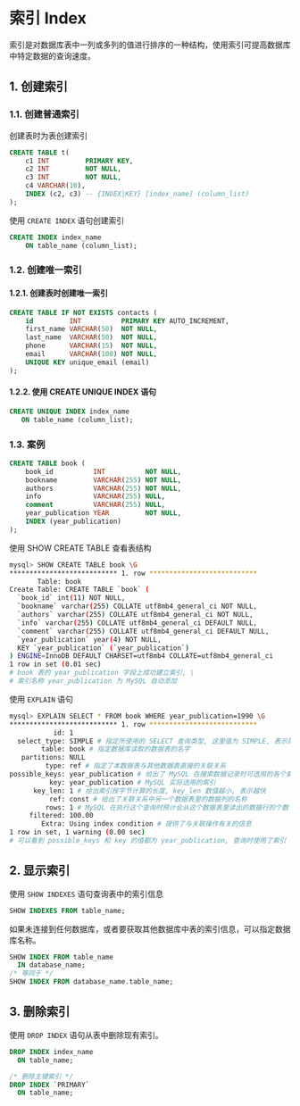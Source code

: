 # 索引 Index

索引是对数据库表中一列或多列的值进行排序的一种结构，使用索引可提高数据库中特定数据的查询速度。

## 1. 创建索引

### 1.1. 创建普通索引

创建表时为表创建索引

```sql
CREATE TABLE t(
    c1 INT         PRIMARY KEY,
    c2 INT         NOT NULL,
    c3 INT         NOT NULL,
    c4 VARCHAR(10),
    INDEX (c2, c3) -- {INDEX|KEY} [index_name] (column_list)
);
```

使用 `CREATE INDEX` 语句创建索引

```sql
CREATE INDEX index_name
    ON table_name (column_list);
```

### 1.2. 创建唯一索引

#### 1.2.1. 创建表时创建唯一索引

```sql
CREATE TABLE IF NOT EXISTS contacts (
    id         INT          PRIMARY KEY AUTO_INCREMENT,
    first_name VARCHAR(50)  NOT NULL,
    last_name  VARCHAR(50)  NOT NULL,
    phone      VARCHAR(15)  NOT NULL,
    email      VARCHAR(100) NOT NULL,
    UNIQUE KEY unique_email (email)
);
```

#### 1.2.2. 使用 CREATE UNIQUE INDEX 语句

```sql
CREATE UNIQUE INDEX index_name
   ON table_name (column_list);
```

### 1.3. 案例

```sql
CREATE TABLE book (
    book_id          INT          NOT NULL,
    bookname         VARCHAR(255) NOT NULL,
    authors          VARCHAR(255) NOT NULL,
    info             VARCHAR(255) NULL,
    comment          VARCHAR(255) NULL,
    year_publication YEAR         NOT NULL,
    INDEX (year_publication)
);
```

使用 SHOW CREATE TABLE 查看表结构

```sh
mysql> SHOW CREATE TABLE book \G
*************************** 1. row ***************************
       Table: book
Create Table: CREATE TABLE `book` (
  `book_id` int(11) NOT NULL,
  `bookname` varchar(255) COLLATE utf8mb4_general_ci NOT NULL,
  `authors` varchar(255) COLLATE utf8mb4_general_ci NOT NULL,
  `info` varchar(255) COLLATE utf8mb4_general_ci DEFAULT NULL,
  `comment` varchar(255) COLLATE utf8mb4_general_ci DEFAULT NULL,
  `year_publication` year(4) NOT NULL,
  KEY `year_publication` (`year_publication`)
) ENGINE=InnoDB DEFAULT CHARSET=utf8mb4 COLLATE=utf8mb4_general_ci
1 row in set (0.01 sec)
# book 表的 year_publication 字段上成功建立索引, \
# 索引名称 year_publication 为 MySQL 自动添加
```

使用 `EXPLAIN` 语句

```sh
mysql> EXPLAIN SELECT * FROM book WHERE year_publication=1990 \G
*************************** 1. row ***************************
           id: 1
  select_type: SIMPLE # 指定所使用的 SELECT 查询类型, 这里值为 SIMPLE, 表示简单的 SELECT, 不使用 UNION 或子查询
        table: book # 指定数据库读取的数据表的名字
   partitions: NULL
         type: ref # 指定了本数据表与其他数据表直接的关联关系
possible_keys: year_publication # 给出了 MySQL 在搜索数据记录时可选用的各个索引
          key: year_publication # MySQL 实际选用的索引
      key_len: 1 # 给出索引按字节计算的长度, key_len 数值越小, 表示越快
          ref: const # 给出了关联关系中另一个数据表里的数据列的名称
         rows: 1 # MySQL 在执行这个查询时预计会从这个数据表里读出的数据行的个数
     filtered: 100.00
        Extra: Using index condition # 提供了与关联操作有关的信息
1 row in set, 1 warning (0.00 sec)
# 可以看到 possible_keys 和 key 的值都为 year_publication, 查询时使用了索引
```

## 2. 显示索引

使用 `SHOW INDEXES` 语句查询表中的索引信息

```sql
SHOW INDEXES FROM table_name;
```

如果未连接到任何数据库，或者要获取其他数据库中表的索引信息，可以指定数据库名称。

```sql
SHOW INDEX FROM table_name
  IN database_name;
/* 等同于 */
SHOW INDEX FROM database_name.table_name;
```

## 3. 删除索引

使用 `DROP INDEX` 语句从表中删除现有索引。

```sql
DROP INDEX index_name
  ON table_name;

/* 删除主键索引 */
DROP INDEX `PRIMARY`
  ON table_name;
```
